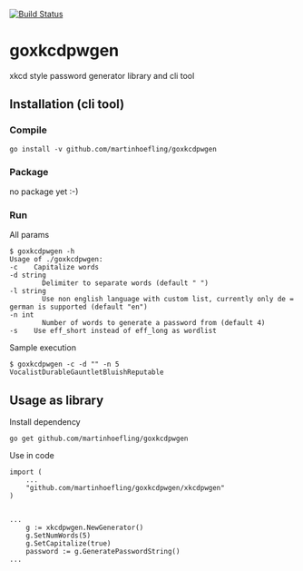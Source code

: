 [![Build Status](https://travis-ci.org/martinhoefling/goxkcdpwgen.svg?branch=master)](https://travis-ci.org/martinhoefling/goxkcdpwgen)

# goxkcdpwgen

xkcd style password generator library and cli tool

## Installation (cli tool)

### Compile

    go install -v github.com/martinhoefling/goxkcdpwgen 

### Package

no package yet :-)

### Run

All params

    $ goxkcdpwgen -h                                                 
    Usage of ./goxkcdpwgen:
    -c    Capitalize words
    -d string
            Delimiter to separate words (default " ")
    -l string
            Use non english language with custom list, currently only de = german is supported (default "en")
    -n int
            Number of words to generate a password from (default 4)
    -s    Use eff_short instead of eff_long as wordlist

Sample execution

    $ goxkcdpwgen -c -d "" -n 5 
    VocalistDurableGauntletBluishReputable
    

## Usage as library

Install dependency

    go get github.com/martinhoefling/goxkcdpwgen
    
Use in code

    import (
        ...    
    	"github.com/martinhoefling/goxkcdpwgen/xkcdpwgen"
    )
    

    ...    
    	g := xkcdpwgen.NewGenerator()
    	g.SetNumWords(5)
    	g.SetCapitalize(true)
    	password := g.GeneratePasswordString()
    ...
